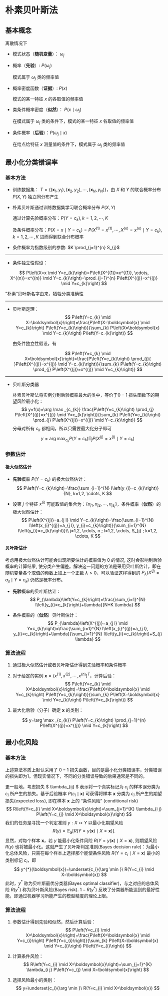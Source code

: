 # 朴素贝叶斯法
## 基本概念 

离散情况下

- 模式状态（**随机变量**）： $\omega_j$

- 概率（**先验**）: $P\left(\omega_{j}\right)$

  模式属于 $\omega_{j}$ 类的频率值

- 概率密度函数（**证据**）: $P(x)$

  模式的某一特征 $x$ 的各取值的频率值

- 类条件概率密度（**似然**）： $P\left(x \mid \omega_{j}\right)$

  在模式属于 $\omega_{j}$ 类的条件下，模式的某一特征 $x$ 各取值的频率值

- 条件概率（**后验**）：$P\left(\omega_{j} \mid x\right)$

  在给点给特征 $x$ 测量值的条件下，模式属于 $\omega_{j}$ 类的频率值

## 最小化分类错误率

### 基本方法

- 训练数据集： $T=\left\{\left(\boldsymbol{x}_{1}, y_{1}\right),\left(\boldsymbol{x}_{2}, y_{2}\right), \cdots,\left(\boldsymbol{x}_{N}, y_{N}\right)\right\}$，由 $X$ 和 $Y$ 的联合概率分布 $P(X, Y)$ 独立同分布产生

- 朴素贝叶斯通过训练数据集学习联合概率分布 $P(X, Y)$

  通过计算先验概率分布：$P\left(Y=c_{k}\right), k=1,2, \cdots, K$

  及条件概率分布：$P\left(X=x \mid Y=c_{k}\right)=P\left(X^{(1)}=x^{(1)}, \cdots, X^{(n)}=x^{(n)} \mid Y=c_{k}\right), k=1,2, \cdots, K$ 进而得到联合分布概率

- 条件概率为指数级别的参数: $K \prod_{j=1}^{n} S_{j}$

------



- 条件独立性假设：

$$
P\left(X=x \mid Y=c_{k}\right)=P\left(X^{(1)}=x^{(1)}, \cdots, X^{(n)}=x^{(n)} \mid Y=c_{k}\right)=\prod_{j=1}^{n} P\left(X^{(j)}=x^{(j)} \mid Y=c_{k}\right)
$$

”朴素“贝叶斯名字由来，牺牲分类准确性

------



- 贝叶斯定理：
  $$
  P\left(Y=c_{k} \mid X=\boldsymbol{x}\right)=\frac{P\left(X=\boldsymbol{x} \mid Y=c_{k}\right) P\left(Y=c_{k}\right)}{\sum_{k} P\left(X=\boldsymbol{x} \mid Y=c_{k}\right) P\left(Y=c_{k}\right)}
  $$
  

  由条件独立性假设，有

  
  $$
  P\left(Y=c_{k} \mid X=\boldsymbol{x}\right)=\frac{P\left(Y=c_{k}\right) \prod_{j}{ }P\left(X^{(j)}=x^{(j)} \mid Y=c_{k}\right)}{\sum_{k} P\left(Y=c_{k}\right) \prod_{j} P\left(X^{(j)}=x^{(j)} \mid Y=c_{k}\right)}
  $$

------



- 贝叶斯分类器

  朴素贝叶斯法将实例分到后验概率最大的类中，等价于$0-1$ 损失函数下的期望风险最小化：
  $$
  y=f(x)=\arg \max _{c_{k}} \frac{P\left(Y=c_{k}\right) \prod_{j} P\left(X^{(j)}=x^{(j)} \mid Y=c_{k}\right)}{\sum_{k} P\left(Y=c_{k}\right) \prod_{j} P\left(X^{(j)}=x^{(j)} \mid Y=c_{k}\right)}
  $$
  分母对所有 $c_{k}$ 都相同，所以只需要最大化分子即可
  $$
  y=\arg \max _{c_{k}} P\left(Y=c_{k}\right) \prod_{j} P\left(X^{(j)}=x^{(j)} \mid Y=c_{k}\right)
  $$

### 参数估计

#### 极大似然估计



- **先验**概率 $P\left(Y=c_{k}\right)$ 的极大似然估计：
  $$
  P\left(Y=c_{k}\right)=\frac{\sum_{i=1}^{N} I\left(y_{i}=c_{k}\right)}{N}, k=1,2, \cdots, K
  $$
  
- 设第 $j$ 个特征 $x^{(j)}$ 可能取值的集合为：$\left\{a_{j 1}, a_{j 2}, \cdots, a_{j s_{j}}\right\}$，条件概率（**似然**）的极大似然估计：
  $$
  P\left(X^{(j)}=a_{j l} \mid Y=c_{k}\right)=\frac{\sum_{i=1}^{N} I\left(x_{i}^{(j)}=a_{j l}, y_{i}=c_{k}\right)}{\sum_{i=1}^{N} I\left(y_{i}=c_{k}\right)}\\
  j=1,2, \cdots, n ; l=1,2, \cdots, S_{j} ; k=1,2, \cdots, K
  $$

#### 贝叶斯估计

考虑用极大似然估计可能会出现所要估计的概率值为 0 的情况, 这时会影响到后验概率的计算结果, 使分类产生偏差。解决这一问题的方法是采用贝叶斯估计，即在随机变量各个取值的频数上加上一个正数 $\lambda\gt0$，可以验证这样得到的 $P_{\lambda}\left(X^{(j)}=a_{j l} \mid Y=c_{k}\right)$ 仍然是概率分布。

- **先验**概率的贝叶斯估计：
  $$
  P_{\lambda}\left(Y=c_{k}\right)=\frac{\sum_{i=1}^{N} I\left(y_{i}=c_{k}\right)+\lambda}{N+K \lambda}
  $$
  
- 条件概率的（**似然**）贝叶斯估计：
  $$
  P_{\lambda}\left(X^{(j)}=a_{j l} \mid Y=c_{k}\right)=\frac{\sum_{i=1}^{N} I\left(x_{i}^{(j)}=a_{j l}, y_{i}=c_{k}\right)+\lambda}{\sum_{i=1}^{N} I\left(y_{i}=c_{k}\right)+S_{j} \lambda}
  $$

### 算法流程

1. 通过极大似然估计或者贝叶斯估计得到先验概率和条件概率
   
2. 对于给定的实例 $\boldsymbol{x}=\left(x^{(1)}, x^{(2)}, \cdots, x^{(n)}\right)^{T}$，计算后验：
   $$
   P\left(Y=c_{k} \mid X=\boldsymbol{x}\right)=\frac{P\left(X=\boldsymbol{x} \mid Y=c_{k}\right) P\left(Y=c_{k}\right)}{\sum_{k} P\left(X=\boldsymbol{x} \mid Y=c_{k}\right) P\left(Y=c_{k}\right)}
   $$
   
3. 最大化后验（分子）确定 $\boldsymbol{x}$ 的类别：

$$
y=\arg \max _{c_{k}} P\left(Y=c_{k}\right) \prod_{j=1}^{n} P\left(X^{(j)}=x^{(j)} \mid Y=c_{k}\right)
$$

## 最小化风险

### 基本方法

上述算法本质上默认采用了 $0-1$ 损失函数，目的是最小化分类错误率，分类错误的损失即为1。但现实情况下，不同的分类错误导致的后果通常是不同的。

更一般地，考虑损失 $ \lambda_{ij} $ 表示将一个真实标记为 $c_{j}$ 的样本误分类为 $c_{i}$ 所产生的损失。基于后验概率 $P\left(c_{i} \mid \boldsymbol{x}\right)$ 可获得将样本 $\boldsymbol{x}$ 分类为 $c_{i}$ 所产生的期望损失(expected loss), 即在样本 $\boldsymbol{x}$ 上的 “条件风险” (conditional risk)
$$
R\left(Y=c_{i} \mid X=\boldsymbol{x}\right)=\sum_{j=1}^{K} \lambda_{i j} P\left(Y=c_{j} \mid X=\boldsymbol{x}\right)
$$
我们的任务是寻找一个判定准则 $y: X \mapsto Y$ 以最小化期望风险
$$
R(y)=\mathbb{E}_{\boldsymbol{x}}[R(Y=y(\boldsymbol{x}) \mid X=\boldsymbol{x})] .
$$
显然，对每个样本 $\boldsymbol{x}$，若 $y$ 能最小化条件风险 $R(Y=y(\boldsymbol{x}) \mid X=\boldsymbol{x})$, 则期望风险 $R(y)$ 也将被最小化。这就产生了贝叶斯判定准则(Bayes decision rule)：为最小化总体风险，只需在每个样本上选择那个能使条件风险 $R(Y=c_{i} \mid X=\boldsymbol{x})$ 最小的类别标记 $c_i$，即
$$
y^{*}(\boldsymbol{x})=\underset{c_i}{\arg \min }\ R(Y=c_{i} \mid X=\boldsymbol{x})
$$
此时，$y^{*}$ 称为贝叶斯最优分类器(Bayes optimal classifier)，与之对应的总体风险 $R\left(y^{*}\right)$ 称为贝叶斯风险(Bayes risk). $1-R\left(y^{*}\right)$ 反映了分类器所能达到的最好性能，即通过机器学习所能产生的模型精度的理论上限。

### 算法流程

1. 参数估计得到先验和似然，然后计算后验：
   $$
   P\left(Y=c_{i} \mid X=\boldsymbol{x}\right)=\frac{P\left(X=\boldsymbol{x} \mid Y=c_{i}\right) P\left(Y=c_{i}\right)}{\sum_{k} P\left(X=\boldsymbol{x} \mid Y=c_{i}\right) P\left(Y=c_{i}\right)}
   $$
   
2. 计算条件风险：
   $$
   R\left(Y=c_{i} \mid X=\boldsymbol{x}\right)=\sum_{j=1}^{K} \lambda_{i j} P\left(Y=c_{j} \mid X=\boldsymbol{x}\right)
   $$

3. 选择风险最小的类别：
   $$
   y=\underset{c_i}{\arg \min }\ R(Y=c_{i} \mid X=\boldsymbol{x})
   $$

